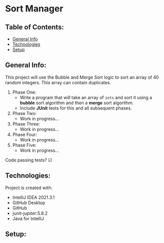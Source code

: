 # Sort Manager

## Table of Contents:

* [General Info](#general-info)
* [Technologies](#techonologies)
* [Setup](#setup)

## General Info:
This project will use the Bubble and Merge Sort logic to sort an array of 40 random integers. This array can contain duplicates.
1. Phase One:
   * Write a program that will take an array of `ints` and sort it using a **bubble** sort algorithm and then a **merge** sort algorithm.
   * Include **JUnit** tests for this and all subsequent phases.
2. Phase Two:
   * Work in progress...
3. Phase Three:
   * Work in progress...
4. Phase Four:
   * Work in progress...
6. Phase Five:
   * Work in progress...

Code passing tests? &#9745;

## Technologies:

Project is created with:
* IntelliJ IDEA 2021.3.1
* GitHub Desktop
* GitHub
* junit-jupiter:5.8.2
* Java for IntelliJ

## Setup:
